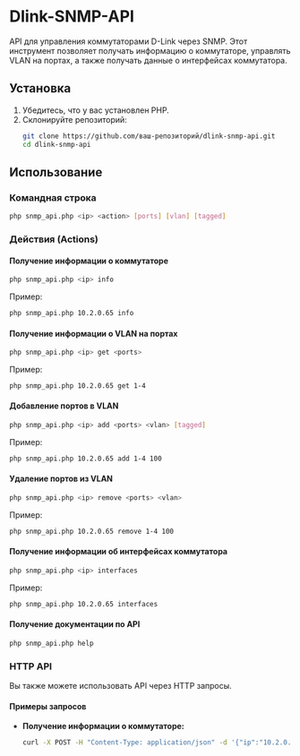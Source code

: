 # Dlink-SNMP-API

API для управления коммутаторами D-Link через SNMP. Этот инструмент позволяет получать информацию о коммутаторе, управлять VLAN на портах, а также получать данные о интерфейсах коммутатора.

## Установка

1. Убедитесь, что у вас установлен PHP.
2. Склонируйте репозиторий:
   ```bash
   git clone https://github.com/ваш-репозиторий/dlink-snmp-api.git
   cd dlink-snmp-api
   ```

## Использование

### Командная строка

```bash
php snmp_api.php <ip> <action> [ports] [vlan] [tagged]
```

### Действия (Actions)

#### Получение информации о коммутаторе

```bash
php snmp_api.php <ip> info
```

Пример:
```bash
php snmp_api.php 10.2.0.65 info
```

#### Получение информации о VLAN на портах

```bash
php snmp_api.php <ip> get <ports>
```

Пример:
```bash
php snmp_api.php 10.2.0.65 get 1-4
```

#### Добавление портов в VLAN

```bash
php snmp_api.php <ip> add <ports> <vlan> [tagged]
```

Пример:
```bash
php snmp_api.php 10.2.0.65 add 1-4 100
```

#### Удаление портов из VLAN

```bash
php snmp_api.php <ip> remove <ports> <vlan>
```

Пример:
```bash
php snmp_api.php 10.2.0.65 remove 1-4 100
```

#### Получение информации об интерфейсах коммутатора

```bash
php snmp_api.php <ip> interfaces
```

Пример:
```bash
php snmp_api.php 10.2.0.65 interfaces
```

#### Получение документации по API

```bash
php snmp_api.php help
```

### HTTP API

Вы также можете использовать API через HTTP запросы.

#### Примеры запросов

- **Получение информации о коммутаторе:**
  ```bash
  curl -X POST -H "Content-Type: application/json" -d '{"ip":"10.2.0.65","action":"info"}' http://localhost:8000/snmp_api.php
